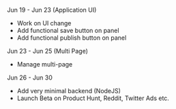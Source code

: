 Jun 19 - Jun 23 (Application UI)

- Work on UI change
- Add functional save button on panel
- Add functional publish button on panel

Jun 23 - Jun 25 (Multi Page)

- Manage multi-page 

Jun 26 - Jun 30

- Add very minimal backend (NodeJS)
- Launch Beta on Product Hunt, Reddit, Twitter Ads etc.